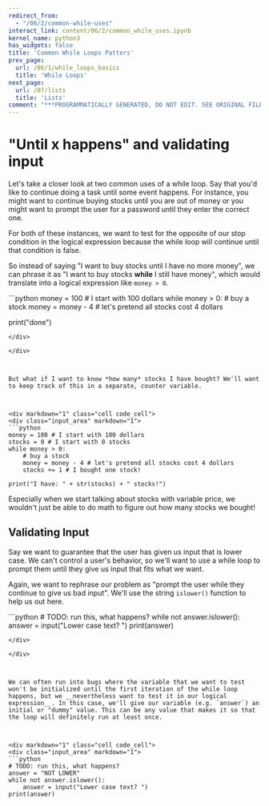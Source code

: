 ```yaml
---
redirect_from:
  - "/06/2/common-while-uses"
interact_link: content/06/2/common_while_uses.ipynb
kernel_name: python3
has_widgets: false
title: 'Common While Loops Patters'
prev_page:
  url: /06/1/while_loops_basics
  title: 'While Loops'
next_page:
  url: /07/lists
  title: 'Lists'
comment: "***PROGRAMMATICALLY GENERATED, DO NOT EDIT. SEE ORIGINAL FILES IN /content***"
---
```



"Until x happens" and validating input
==================

Let's take a closer look at two common uses of a while loop. Say that you'd like to continue doing a task until some event happens. For instance, you might want to continue buying stocks until you are out of money or you might want to prompt the user for a password until they enter the correct one.

For both of these instances, we want to test for the opposite of our stop condition in the logical expression because the while loop will continue until that condition is false.

So instead of saying "I want to buy stocks until I have no more money", we can phrase it as "I want to buy stocks __while__ I still have money", which would translate into a logical expression like `money > 0`.



<div markdown="1" class="cell code_cell">
<div class="input_area" markdown="1">
```python
money = 100 # I start with 100 dollars
while money > 0:
    # buy a stock
    money = money - 4 # let's pretend all stocks cost 4 dollars
    
print("done")

```
</div>

</div>



But what if I want to know *how many* stocks I have bought? We'll want to keep track of this in a separate, counter variable.



<div markdown="1" class="cell code_cell">
<div class="input_area" markdown="1">
```python
money = 100 # I start with 100 dollars
stocks = 0 # I start with 0 stocks
while money > 0:
    # buy a stock
    money = money - 4 # let's pretend all stocks cost 4 dollars
    stocks += 1 # I bought one stock!
    
print("I have: " + str(stocks) + " stocks!")

```
</div>

</div>



Especially when we start talking about stocks with variable price, we wouldn't just be able to do math to figure out how many stocks we bought!



Validating Input
-----------------

Say we want to guarantee that the user has given us input that is lower case. We can't control a user's behavior, so we'll want to use a while loop to prompt them until they give us input that fits what we want.

Again, we want to rephrase our problem as "prompt the user while they continue to give us bad input". We'll use the string `islower()` function to help us out here.



<div markdown="1" class="cell code_cell">
<div class="input_area" markdown="1">
```python
# TODO: run this, what happens?
while not answer.islower():
    answer = input("Lower case text? ")
print(answer)

```
</div>

</div>



We can often run into bugs where the variable that we want to test won't be initialized until the first iteration of the while loop happens, but we __nevertheless want to test it in our logical expression__. In this case, we'll give our variable (e.g. `answer`) an initial or "dummy" value. This can be any value that makes it so that the loop will definitely run at least once.



<div markdown="1" class="cell code_cell">
<div class="input_area" markdown="1">
```python
# TODO: run this, what happens?
answer = "NOT LOWER"
while not answer.islower():
    answer = input("Lower case text? ")
print(answer)

```
</div>

</div>

